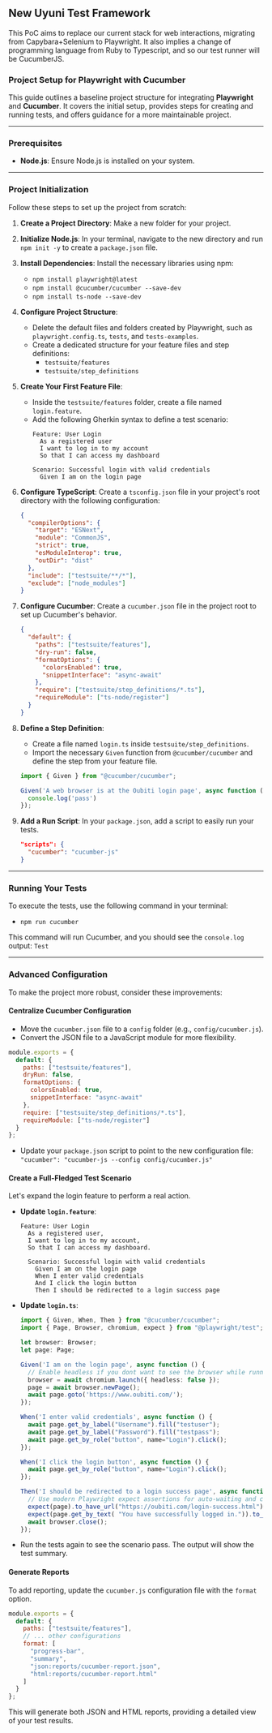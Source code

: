 ## New Uyuni Test Framework

This PoC aims to replace our current stack for web interactions, migrating from Capybara+Selenium to Playwright. It also implies a change of programming language from Ruby to Typescript, and so our test runner will be CucumberJS.

### Project Setup for Playwright with Cucumber

This guide outlines a baseline project structure for integrating **Playwright** and **Cucumber**. It covers the initial setup, provides steps for creating and running tests, and offers guidance for a more maintainable project.

-----

### Prerequisites

  * **Node.js**: Ensure Node.js is installed on your system.

-----

### Project Initialization

Follow these steps to set up the project from scratch:

1.  **Create a Project Directory**: Make a new folder for your project.

2.  **Initialize Node.js**: In your terminal, navigate to the new directory and run `npm init -y` to create a `package.json` file.

3.  **Install Dependencies**: Install the necessary libraries using npm:

      * `npm install playwright@latest`
      * `npm install @cucumber/cucumber --save-dev`
      * `npm install ts-node --save-dev`

4.  **Configure Project Structure**:

      * Delete the default files and folders created by Playwright, such as `playwright.config.ts`, `tests`, and `tests-examples`.
      * Create a dedicated structure for your feature files and step definitions:
          * `testsuite/features`
          * `testsuite/step_definitions`

5.  **Create Your First Feature File**:

      * Inside the `testsuite/features` folder, create a file named `login.feature`.
      * Add the following Gherkin syntax to define a test scenario:
        ```gherkin
        Feature: User Login
          As a registered user
          I want to log in to my account
          So that I can access my dashboard

        Scenario: Successful login with valid credentials
          Given I am on the login page
        ```

6.  **Configure TypeScript**: Create a `tsconfig.json` file in your project's root directory with the following configuration:

    ```json
    {
      "compilerOptions": {
        "target": "ESNext",
        "module": "CommonJS",
        "strict": true,
        "esModuleInterop": true,
        "outDir": "dist"
      },
      "include": ["testsuite/**/*"],
      "exclude": ["node_modules"]
    }
    ```

7.  **Configure Cucumber**: Create a `cucumber.json` file in the project root to set up Cucumber's behavior.

    ```json
    {
      "default": {
        "paths": ["testsuite/features"],
        "dry-run": false,
        "formatOptions": {
          "colorsEnabled": true,
          "snippetInterface": "async-await"
        },
        "require": ["testsuite/step_definitions/*.ts"],
        "requireModule": ["ts-node/register"]
      }
    }
    ```

8.  **Define a Step Definition**:

      * Create a file named `login.ts` inside `testsuite/step_definitions`.
      * Import the necessary `Given` function from `@cucumber/cucumber` and define the step from your feature file.

    <!-- end list -->

    ```typescript
    import { Given } from "@cucumber/cucumber";

    Given('A web browser is at the Oubiti login page', async function () {
      console.log('pass')
    });
    ```

9.  **Add a Run Script**: In your `package.json`, add a script to easily run your tests.

    ```json
    "scripts": {
      "cucumber": "cucumber-js"
    }
    ```

-----

### Running Your Tests

To execute the tests, use the following command in your terminal:

  * `npm run cucumber`

This command will run Cucumber, and you should see the `console.log` output:
`Test`

-----

### Advanced Configuration

To make the project more robust, consider these improvements:

#### Centralize Cucumber Configuration

  * Move the `cucumber.json` file to a `config` folder (e.g., `config/cucumber.js`).
  * Convert the JSON file to a JavaScript module for more flexibility.

<!-- end list -->

```javascript
module.exports = {
  default: {
    paths: ["testsuite/features"],
    dryRun: false,
    formatOptions: {
      colorsEnabled: true,
      snippetInterface: "async-await"
    },
    require: ["testsuite/step_definitions/*.ts"],
    requireModule: ["ts-node/register"]
  }
};
```

  * Update your `package.json` script to point to the new configuration file:
    `"cucumber": "cucumber-js --config config/cucumber.js"`

#### Create a Full-Fledged Test Scenario

Let's expand the login feature to perform a real action.

  * **Update `login.feature`**:

    ```gherkin
    Feature: User Login
      As a registered user,
      I want to log in to my account,
      So that I can access my dashboard.

      Scenario: Successful login with valid credentials
        Given I am on the login page
        When I enter valid credentials
        And I click the login button
        Then I should be redirected to a login success page
    ```

  * **Update `login.ts`**:

    ```typescript
    import { Given, When, Then } from "@cucumber/cucumber";
    import { Page, Browser, chromium, expect } from "@playwright/test";

    let browser: Browser;
    let page: Page;

    Given('I am on the login page', async function () {
      // Enable headless if you dont want to see the browser while running the tests.
      browser = await chromium.launch({ headless: false });
      page = await browser.newPage();
      await page.goto('https://www.oubiti.com/');
    });

    When('I enter valid credentials', async function () {
      await page.get_by_label("Username").fill("testuser");
      await page.get_by_label("Password").fill("testpass");
      await page.get_by_role("button", name="Login").click();
    });

    When('I click the login button', async function () {
      await page.get_by_role("button", name="Login").click();
    });

    Then('I should be redirected to a login success page', async function () {
      // Use modern Playwright expect assertions for auto-waiting and clarity
      expect(page).to_have_url("https://oubiti.com/login-success.html");
      expect(page.get_by_text( "You have successfully logged in.")).to_be_visible();
      await browser.close();
    });
    ```

  * Run the tests again to see the scenario pass. The output will show the test summary.

#### Generate Reports

To add reporting, update the `cucumber.js` configuration file with the `format` option.

```javascript
module.exports = {
  default: {
    paths: ["testsuite/features"],
    // ... other configurations
    format: [
      "progress-bar",
      "summary",
      "json:reports/cucumber-report.json",
      "html:reports/cucumber-report.html"
    ]
  }
};
```

This will generate both JSON and HTML reports, providing a detailed view of your test results.
